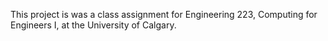 This project is was a class assignment for Engineering 223, Computing for Engineers I, at the University of Calgary.
